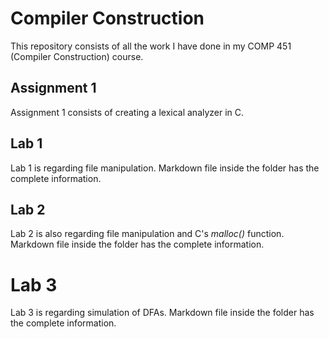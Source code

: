 # Compiler Construction
This repository consists of all the work I have done in my COMP 451 (Compiler Construction) course.

## Assignment 1
Assignment 1 consists of creating a lexical analyzer in C.

## Lab 1
Lab 1 is regarding file manipulation. Markdown file inside the folder has the complete information.

## Lab 2
Lab 2 is also regarding file manipulation and C's _malloc()_ function. Markdown file inside the folder has the complete information.

# Lab 3
Lab 3 is regarding simulation of DFAs. Markdown file inside the folder has the complete information.
